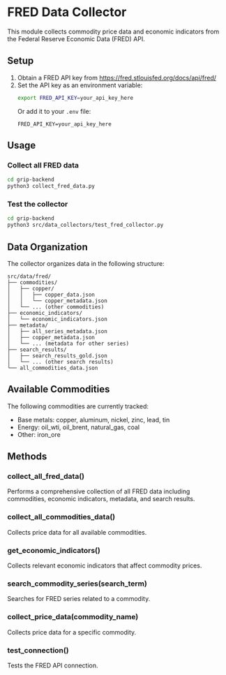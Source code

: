 # FRED Data Collector

This module collects commodity price data and economic indicators from the Federal Reserve Economic Data (FRED) API.

## Setup

1. Obtain a FRED API key from https://fred.stlouisfed.org/docs/api/fred/
2. Set the API key as an environment variable:
   ```bash
   export FRED_API_KEY=your_api_key_here
   ```
   Or add it to your `.env` file:
   ```
   FRED_API_KEY=your_api_key_here
   ```

## Usage

### Collect all FRED data
```bash
cd grip-backend
python3 collect_fred_data.py
```

### Test the collector
```bash
cd grip-backend
python3 src/data_collectors/test_fred_collector.py
```

## Data Organization

The collector organizes data in the following structure:
```
src/data/fred/
├── commodities/
│   ├── copper/
│   │   ├── copper_data.json
│   │   └── copper_metadata.json
│   └── ... (other commodities)
├── economic_indicators/
│   └── economic_indicators.json
├── metadata/
│   ├── all_series_metadata.json
│   ├── copper_metadata.json
│   └── ... (metadata for other series)
├── search_results/
│   ├── search_results_gold.json
│   └── ... (other search results)
└── all_commodities_data.json
```

## Available Commodities

The following commodities are currently tracked:
- Base metals: copper, aluminum, nickel, zinc, lead, tin
- Energy: oil_wti, oil_brent, natural_gas, coal
- Other: iron_ore

## Methods

### collect_all_fred_data()
Performs a comprehensive collection of all FRED data including commodities, economic indicators, metadata, and search results.

### collect_all_commodities_data()
Collects price data for all available commodities.

### get_economic_indicators()
Collects relevant economic indicators that affect commodity prices.

### search_commodity_series(search_term)
Searches for FRED series related to a commodity.

### collect_price_data(commodity_name)
Collects price data for a specific commodity.

### test_connection()
Tests the FRED API connection.